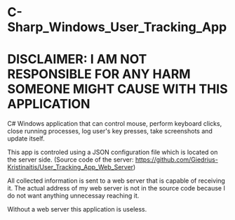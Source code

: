 # C-Sharp_Windows_User_Tracking_App

# DISCLAIMER: I AM NOT RESPONSIBLE FOR ANY HARM SOMEONE MIGHT CAUSE WITH THIS APPLICATION

C# Windows application that can control mouse, perform keyboard clicks, close running processes, log user's key presses, take screenshots and update itself.

This app is controled using a JSON configuration file which is located on the server side. (Source code of the server: https://github.com/Giedrius-Kristinaitis/User_Tracking_App_Web_Server)

All collected information is sent to a web server that is capable of receiving it. 
The actual address of my web server is not in the source code because I do not want anything unnecessay reaching it.

Without a web server this application is useless. 

